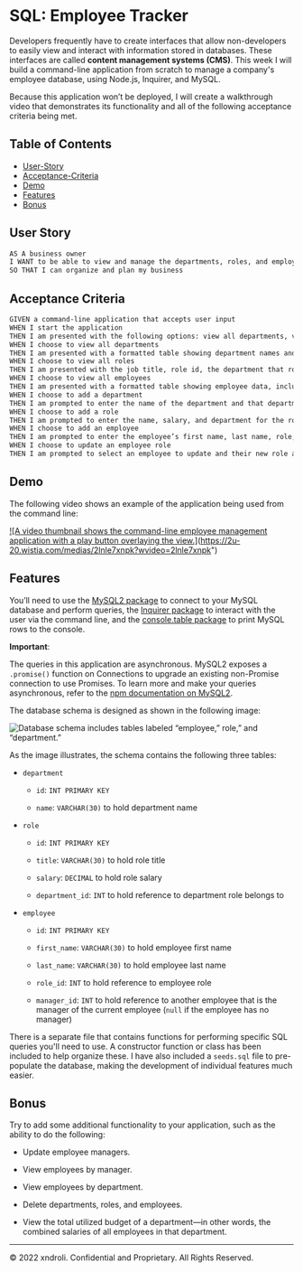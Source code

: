 # SQL: Employee Tracker

Developers frequently have to create interfaces that allow non-developers to easily view and interact with information stored in databases. These interfaces are called **content management systems (CMS)**. This week I will build a command-line application from scratch to manage a company's employee database, using Node.js, Inquirer, and MySQL.

Because this application won’t be deployed, I will create a walkthrough video that demonstrates its functionality and all of the following acceptance criteria being met.

## Table of Contents

- [User-Story](#User-Story)
- [Acceptance-Criteria](#Acceptance-Criteria)
- [Demo](#Demo)
- [Features](#Features)
- [Bonus](#Bonus)

## User Story

```md
AS A business owner
I WANT to be able to view and manage the departments, roles, and employees in my company
SO THAT I can organize and plan my business
```

## Acceptance Criteria

```md
GIVEN a command-line application that accepts user input
WHEN I start the application
THEN I am presented with the following options: view all departments, view all roles, view all employees, add a department, add a role, add an employee, and update an employee role
WHEN I choose to view all departments
THEN I am presented with a formatted table showing department names and department ids
WHEN I choose to view all roles
THEN I am presented with the job title, role id, the department that role belongs to, and the salary for that role
WHEN I choose to view all employees
THEN I am presented with a formatted table showing employee data, including employee ids, first names, last names, job titles, departments, salaries, and managers that the employees report to
WHEN I choose to add a department
THEN I am prompted to enter the name of the department and that department is added to the database
WHEN I choose to add a role
THEN I am prompted to enter the name, salary, and department for the role and that role is added to the database
WHEN I choose to add an employee
THEN I am prompted to enter the employee’s first name, last name, role, and manager, and that employee is added to the database
WHEN I choose to update an employee role
THEN I am prompted to select an employee to update and their new role and this information is updated in the database
```

## Demo

The following video shows an example of the application being used from the command line:

[![A video thumbnail shows the command-line employee management application with a play button overlaying the view.]](https://embed-ssl.wistia.com/deliveries/ab5d1b408e8e49b34504a0c25f02a9f76f530e96.jpg?image_play_button_size=2x&image_crop_resized=960x540&image_play_button=1&image_play_button_color=066099e0)(https://2u-20.wistia.com/medias/2lnle7xnpk?wvideo=2lnle7xnpk")

## Features

You’ll need to use the [MySQL2 package](https://www.npmjs.com/package/mysql2) to connect to your MySQL database and perform queries, the [Inquirer package](https://www.npmjs.com/package/inquirer) to interact with the user via the command line, and the [console.table package](https://www.npmjs.com/package/console.table) to print MySQL rows to the console.

**Important**:

The queries in this application are asynchronous. MySQL2 exposes a `.promise()` function on Connections to upgrade an existing non-Promise connection to use Promises. To learn more and make your queries asynchronous, refer to the [npm documentation on MySQL2](https://www.npmjs.com/package/mysql2).

The database schema is designed as shown in the following image:

![Database schema includes tables labeled “employee,” role,” and “department.”](./Assets/12-sql-homework-demo-01.png)

As the image illustrates, the schema contains the following three tables:

- `department`

  - `id`: `INT PRIMARY KEY`

  - `name`: `VARCHAR(30)` to hold department name

- `role`

  - `id`: `INT PRIMARY KEY`

  - `title`: `VARCHAR(30)` to hold role title

  - `salary`: `DECIMAL` to hold role salary

  - `department_id`: `INT` to hold reference to department role belongs to

- `employee`

  - `id`: `INT PRIMARY KEY`

  - `first_name`: `VARCHAR(30)` to hold employee first name

  - `last_name`: `VARCHAR(30)` to hold employee last name

  - `role_id`: `INT` to hold reference to employee role

  - `manager_id`: `INT` to hold reference to another employee that is the manager of the current employee (`null` if the employee has no manager)

There is a separate file that contains functions for performing specific SQL queries you'll need to use. A constructor function or class has been included to help organize these. I have also included a `seeds.sql` file to pre-populate the database, making the development of individual features much easier.

## Bonus

Try to add some additional functionality to your application, such as the ability to do the following:

- Update employee managers.

- View employees by manager.

- View employees by department.

- Delete departments, roles, and employees.

- View the total utilized budget of a department&mdash;in other words, the combined salaries of all employees in that department.

---

© 2022 xndroli. Confidential and Proprietary. All Rights Reserved.
